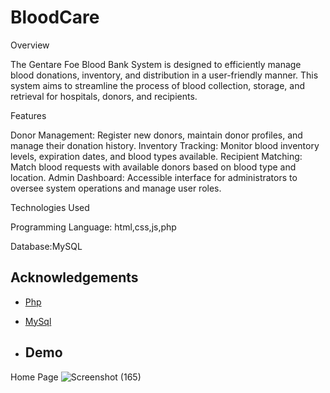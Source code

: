 
# BloodCare

Overview

The Gentare Foe Blood Bank System is designed to efficiently manage blood donations, inventory, and distribution in a user-friendly manner. This system aims to streamline the process of blood collection, storage, and retrieval for hospitals, donors, and recipients.

Features

Donor Management: Register new donors, maintain donor profiles, and manage their donation history.
Inventory Tracking: Monitor blood inventory levels, expiration dates, and blood types available.
Recipient Matching: Match blood requests with available donors based on blood type and location.
Admin Dashboard: Accessible interface for administrators to oversee system operations and manage user roles.

Technologies Used

Programming Language: html,css,js,php

Database:MySQL



## Acknowledgements

 - [Php ](https://www.php.net/)
 - [MySql](https://www.w3schools.com/MySQL/default.asp)

 - ## Demo
Home Page
![Screenshot (165)](https://github.com/ArthPatel007/bloodcare/assets/111559578/0a251f6f-d5a5-4ea7-b991-d85b73314d81)


